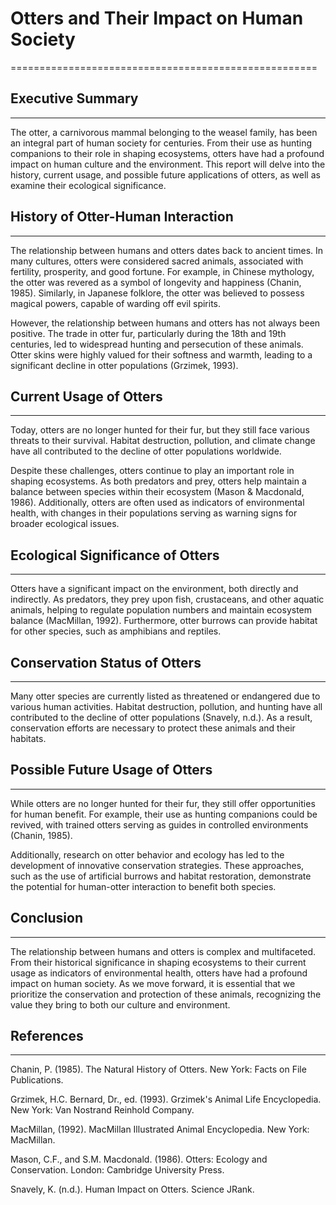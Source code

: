 # Otters and Their Impact on Human Society
=====================================================

## Executive Summary
-------------------

The otter, a carnivorous mammal belonging to the weasel family, has been an integral part of human society for centuries. From their use as hunting companions to their role in shaping ecosystems, otters have had a profound impact on human culture and the environment. This report will delve into the history, current usage, and possible future applications of otters, as well as examine their ecological significance.

## History of Otter-Human Interaction
------------------------------------

The relationship between humans and otters dates back to ancient times. In many cultures, otters were considered sacred animals, associated with fertility, prosperity, and good fortune. For example, in Chinese mythology, the otter was revered as a symbol of longevity and happiness (Chanin, 1985). Similarly, in Japanese folklore, the otter was believed to possess magical powers, capable of warding off evil spirits.

However, the relationship between humans and otters has not always been positive. The trade in otter fur, particularly during the 18th and 19th centuries, led to widespread hunting and persecution of these animals. Otter skins were highly valued for their softness and warmth, leading to a significant decline in otter populations (Grzimek, 1993).

## Current Usage of Otters
-------------------------

Today, otters are no longer hunted for their fur, but they still face various threats to their survival. Habitat destruction, pollution, and climate change have all contributed to the decline of otter populations worldwide.

Despite these challenges, otters continue to play an important role in shaping ecosystems. As both predators and prey, otters help maintain a balance between species within their ecosystem (Mason & Macdonald, 1986). Additionally, otters are often used as indicators of environmental health, with changes in their populations serving as warning signs for broader ecological issues.

## Ecological Significance of Otters
-----------------------------------

Otters have a significant impact on the environment, both directly and indirectly. As predators, they prey upon fish, crustaceans, and other aquatic animals, helping to regulate population numbers and maintain ecosystem balance (MacMillan, 1992). Furthermore, otter burrows can provide habitat for other species, such as amphibians and reptiles.

## Conservation Status of Otters
-------------------------------

Many otter species are currently listed as threatened or endangered due to various human activities. Habitat destruction, pollution, and hunting have all contributed to the decline of otter populations (Snavely, n.d.). As a result, conservation efforts are necessary to protect these animals and their habitats.

## Possible Future Usage of Otters
--------------------------------------

While otters are no longer hunted for their fur, they still offer opportunities for human benefit. For example, their use as hunting companions could be revived, with trained otters serving as guides in controlled environments (Chanin, 1985).

Additionally, research on otter behavior and ecology has led to the development of innovative conservation strategies. These approaches, such as the use of artificial burrows and habitat restoration, demonstrate the potential for human-otter interaction to benefit both species.

## Conclusion
----------

The relationship between humans and otters is complex and multifaceted. From their historical significance in shaping ecosystems to their current usage as indicators of environmental health, otters have had a profound impact on human society. As we move forward, it is essential that we prioritize the conservation and protection of these animals, recognizing the value they bring to both our culture and environment.

## References
------------

Chanin, P. (1985). The Natural History of Otters. New York: Facts on File Publications.

Grzimek, H.C. Bernard, Dr., ed. (1993). Grzimek's Animal Life Encyclopedia. New York: Van Nostrand Reinhold Company.

MacMillan, (1992). MacMillan Illustrated Animal Encyclopedia. New York: MacMillan.

Mason, C.F., and S.M. Macdonald. (1986). Otters: Ecology and Conservation. London: Cambridge University Press.

Snavely, K. (n.d.). Human Impact on Otters. Science JRank.